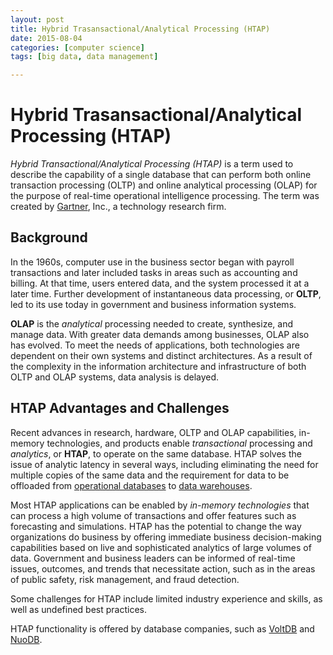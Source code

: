 ```yaml
---
layout: post
title: Hybrid Trasansactional/Analytical Processing (HTAP)
date: 2015-08-04
categories: [computer science]
tags: [big data, data management]

---
```


# Hybrid Trasansactional/Analytical Processing (HTAP)

*Hybrid Transactional/Analytical Processing (HTAP)* is a term used to describe the capability of a single database that can perform both online transaction processing (OLTP) and online analytical processing (OLAP) for the purpose of real-time operational intelligence processing. The term was created by [Gartner](https://en.wikipedia.org/wiki/Gartner), Inc., a technology research firm.

## Background
In the 1960s, computer use in the business sector began with payroll transactions and later included tasks in areas such as accounting and billing. At that time, users entered data, and the system processed it at a later time. Further development of instantaneous data processing, or **OLTP**, led to its use today in government and business information systems.

**OLAP** is the *analytical* processing needed to create, synthesize, and manage data. With greater data demands among businesses, OLAP also has evolved. To meet the needs of applications, both technologies are dependent on their own systems and distinct architectures. 
As a result of the complexity in the information architecture and infrastructure of both OLTP and OLAP systems, data analysis is delayed.

## HTAP Advantages and Challenges

Recent advances in research, hardware, OLTP and OLAP capabilities, in-memory technologies, and products enable *transactional* processing and *analytics*, or **HTAP**, to operate on the same database. HTAP solves the issue of analytic latency in several ways, including eliminating the need for multiple copies of the same data and the requirement for data to be offloaded from [operational databases](https://en.wikipedia.org/wiki/Operational_database) to [data warehouses](https://en.wikipedia.org/wiki/Data_warehouse).

Most HTAP applications can be enabled by *in-memory technologies* that can process a high volume of transactions and offer features such as forecasting and simulations. HTAP has the potential to change the way organizations do business by offering immediate business decision-making capabilities based on live and sophisticated analytics of large volumes of data. Government and business leaders can be informed of real-time issues, outcomes, and trends that necessitate action, such as in the areas of public safety, risk management, and fraud detection.

Some challenges for HTAP include limited industry experience and skills, as well as undefined best practices.

HTAP functionality is offered by database companies, such as [VoltDB](https://en.wikipedia.org/wiki/VoltDB) and [NuoDB](https://en.wikipedia.org/wiki/NuoDB).